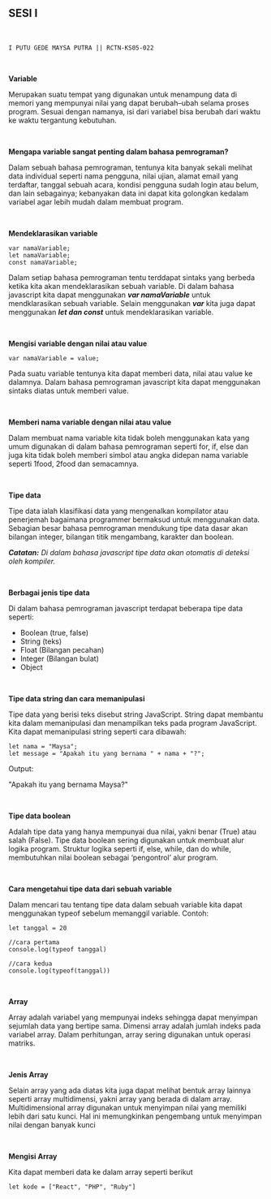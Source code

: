 ## **SESI I**
<br>

    I PUTU GEDE MAYSA PUTRA || RCTN-KS05-022

<br>


**Variable**

Merupakan suatu tempat yang digunakan untuk menampung data di memori yang mempunyai nilai yang dapat berubah–ubah selama proses program. Sesuai dengan namanya, isi dari variabel bisa berubah dari waktu ke waktu tergantung kebutuhan.

<br>

**Mengapa variable sangat penting dalam bahasa pemrograman?**

Dalam sebuah bahasa pemrograman, tentunya kita banyak sekali melihat data individual seperti nama pengguna, nilai ujian, alamat email yang terdaftar, tanggal sebuah acara, kondisi pengguna sudah login atau belum, dan lain sebagainya; kebanyakan data ini dapat kita golongkan kedalam variabel agar lebih mudah dalam membuat program.

<br>

**Mendeklarasikan variable**
    
    var namaVariable;
    let namaVariable;
    const namaVariable;

 Dalam setiap bahasa pemrograman tentu terddapat sintaks yang berbeda ketika kita akan mendeklarasikan sebuah variable. Di dalam bahasa javascript kita dapat menggunakan ***var namaVariable*** untuk mendklarasikan sebuah variable. Selain menggunakan ***var*** kita juga dapat menggunakan ***let dan const*** untuk mendeklarasikan variable. 

<br>

**Mengisi variable dengan nilai atau value**

    var namaVariable = value;

Pada suatu variable tentunya kita dapat memberi data, nilai atau value ke dalamnya. Dalam bahasa pemrograman javascript kita dapat menggunakan sintaks diatas untuk memberi value.


<br>

**Memberi nama variable dengan nilai atau value**

Dalam membuat nama variable kita tidak boleh menggunakan kata yang umum digunakan di dalam bahasa pemrograman seperti for, if, else dan juga kita tidak boleh memberi simbol atau angka didepan nama variable seperti 1food, 2food dan semacamnya.

<br>

**Tipe data**

Tipe data ialah klasifikasi data yang mengenalkan kompilator atau penerjemah bagaimana programmer bermaksud untuk menggunakan data. Sebagian besar bahasa pemrograman mendukung tipe data dasar akan bilangan integer, bilangan titik mengambang, karakter dan boolean.

_**Catatan:** Di dalam bahasa javascript tipe data akan otomatis di deteksi oleh kompiler._

<br>

**Berbagai jenis tipe data**

Di dalam bahasa pemrograman javascript terdapat beberapa tipe data seperti:

- Boolean (true, false)
- String (teks)
- Float (Bilangan pecahan)
- Integer (Bilangan bulat)
- Object

<br>

**Tipe data string dan cara memanipulasi**

Tipe data yang berisi teks disebut string JavaScript. String dapat membantu kita dalam memanipulasi dan menampilkan teks pada program JavaScript. Kita dapat memanipulasi string seperti cara dibawah:

    let nama = "Maysa";
    let message = "Apakah itu yang bernama " + nama + "?";

Output:

"Apakah itu yang bernama Maysa?"

<br>

**Tipe data boolean**

Adalah tipe data yang hanya mempunyai dua nilai, yakni benar (True) atau salah (False). Tipe data boolean sering digunakan untuk membuat alur logika program. Struktur logika seperti if, else, while, dan do while, membutuhkan nilai boolean sebagai ‘pengontrol’ alur program.

<br>

**Cara mengetahui tipe data dari sebuah variable**

Dalam mencari tau tentang tipe data dalam sebuah variable kita dapat menggunakan typeof sebelum memanggil variable. Contoh:

    let tanggal = 20

    //cara pertama
    console.log(typeof tanggal)

    //cara kedua
    console.log(typeof(tanggal))

<br>

**Array**

Array adalah variabel yang mempunyai indeks sehingga dapat menyimpan sejumlah data yang bertipe sama. Dimensi array adalah jumlah indeks pada variabel array. Dalam perhitungan, array sering digunakan untuk operasi matriks.

<br>

**Jenis Array**

Selain array yang ada diatas kita juga dapat melihat bentuk array lainnya seperti array multidimensi, yakni array yang berada di dalam array. Multidimensional array digunakan untuk menyimpan nilai yang memiliki lebih dari satu kunci. Hal ini memungkinkan pengembang untuk menyimpan nilai dengan banyak kunci

<br>

**Mengisi Array**

Kita dapat memberi data ke dalam array seperti berikut

    let kode = ["React", "PHP", "Ruby"]